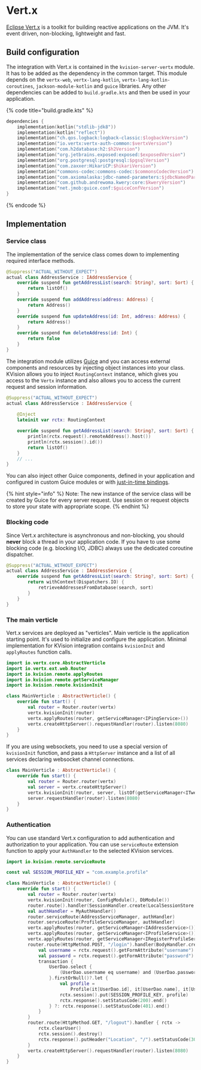 # Vert.x

[Eclipse Vert.x](https://vertx.io) is a toolkit for building reactive applications on the JVM. It's event driven, non-blocking, lightweight and fast.

## Build configuration

The integration with Vert.x is contained in the `kvision-server-vertx` module. It has to be added as the dependency in the common target. This module depends on the `vertx-web`, `vertx-lang-kotlin`, `vertx-lang-kotlin-coroutines`, `jackson-module-kotlin` and `guice` libraries. Any other dependencies can be added to `build.gradle.kts` and then be used in your application.

{% code title="build.gradle.kts" %}
```kotlin
dependencies {
    implementation(kotlin("stdlib-jdk8"))
    implementation(kotlin("reflect"))
    implementation("ch.qos.logback:logback-classic:$logbackVersion")
    implementation("io.vertx:vertx-auth-common:$vertxVersion")
    implementation("com.h2database:h2:$h2Version")
    implementation("org.jetbrains.exposed:exposed:$exposedVersion")
    implementation("org.postgresql:postgresql:$pgsqlVersion")
    implementation("com.zaxxer:HikariCP:$hikariVersion")
    implementation("commons-codec:commons-codec:$commonsCodecVersion")
    implementation("com.axiomalaska:jdbc-named-parameters:$jdbcNamedParametersVersion")
    implementation("com.github.andrewoma.kwery:core:$kweryVersion")
    implementation("net.jmob:guice.conf:$guiceConfVersion")
}
```
{% endcode %}

## Implementation

### Service class

The implementation of the service class comes down to implementing required interface methods.

```kotlin
@Suppress("ACTUAL_WITHOUT_EXPECT")
actual class AddressService : IAddressService {
    override suspend fun getAddressList(search: String?, sort: Sort) {
        return listOf()
    }
    override suspend fun addAddress(address: Address) {
        return Address()
    }
    override suspend fun updateAddress(id: Int, address: Address) {
        return Address()
    }
    override suspend fun deleteAddress(id: Int) {
        return false
    }
}
```

The integration module utilizes [Guice](https://github.com/google/guice) and you can access external components and resources by injecting object instances into your class. KVision allows you to inject `RoutingContext` instance, which gives you access to the `Vertx` instance and also allows you to access the current request and session information.

```kotlin
@Suppress("ACTUAL_WITHOUT_EXPECT")
actual class AddressService : IAddressService {
    
    @Inject
    lateinit var rctx: RoutingContext

    override suspend fun getAddressList(search: String?, sort: Sort) {
        println(rctx.request().remoteAddress().host())
        println(rctx.session().id())
        return listOf()
    }
    // ...
}
```

You can also inject other Guice components, defined in your application and configured in custom Guice modules or with [just-in-time bindings](https://github.com/google/guice/wiki/JustInTimeBindings).

{% hint style="info" %}
Note: The new instance of the service class will be created by Guice for every server request. Use session or request objects to store your state with appropriate scope.
{% endhint %}

### **Blocking code**

Since Vert.x architecture is asynchronous and non-blocking, you should **never** block a thread in your application code. If you have to use some blocking code (e.g. blocking I/O, JDBC) always use the dedicated coroutine dispatcher.

```kotlin
@Suppress("ACTUAL_WITHOUT_EXPECT")
actual class AddressService : IAddressService {
    override suspend fun getAddressList(search: String?, sort: Sort) {
        return withContext(Dispatchers.IO) {
            retrieveAddressesFromDatabase(search, sort)
        }
    }
}
```

### The main verticle

Vert.x services are deployed as "verticles". Main verticle is the application starting point. It's used to initialize and configure the application. Minimal implementation for KVision integration contains `kvisionInit` and `applyRoutes` function calls.

```kotlin
import io.vertx.core.AbstractVerticle
import io.vertx.ext.web.Router
import io.kvision.remote.applyRoutes
import io.kvision.remote.getServiceManager
import io.kvision.remote.kvisionInit

class MainVerticle : AbstractVerticle() {
    override fun start() {
        val router = Router.router(vertx)
        vertx.kvisionInit(router)
        vertx.applyRoutes(router, getServiceManager<IPingService>())
        vertx.createHttpServer().requestHandler(router).listen(8080)
    }
}
```

If you are using websockets, you need to use a special version of `kvisionInit` function, and pass a `HttpServer` instance and a list of all services declaring websocket channel connections.

```kotlin
class MainVerticle : AbstractVerticle() {
    override fun start() {
        val router = Router.router(vertx)
        val server = vertx.createHttpServer()
        vertx.kvisionInit(router, server, listOf(getServiceManager<ITweetService>()))
        server.requestHandler(router).listen(8080)
    }
}
```

### Authentication

You can use standard Vert.x configuration to add authentication and authorization to your application. You can use `serviceRoute` extension function to apply your `AuthHandler` to the selected KVision services.

```kotlin
import io.kvision.remote.serviceRoute

const val SESSION_PROFILE_KEY = "com.example.profile"

class MainVerticle : AbstractVerticle() {
    override fun start() {
        val router = Router.router(vertx)
        vertx.kvisionInit(router, ConfigModule(), DbModule())
        router.route().handler(SessionHandler.create(LocalSessionStore.create(vertx)))
        val authHandler = MyAuthHandler()
        router.serviceRoute(AddressServiceManager, authHandler)
        router.serviceRoute(ProfileServiceManager, authHandler)
        vertx.applyRoutes(router, getServiceManager<IAddressService>())
        vertx.applyRoutes(router, getServiceManager<IProfileService>())
        vertx.applyRoutes(router, getServiceManager<IRegisterProfileService>())
        router.route(HttpMethod.POST, "/login").handler(BodyHandler.create(false)).blockingHandler { rctx ->
            val username = rctx.request().getFormAttribute("username") ?: ""
            val password = rctx.request().getFormAttribute("password") ?: ""
            transaction {
                UserDao.select {
                    (UserDao.username eq username) and (UserDao.password eq DigestUtils.sha256Hex(password))
                }.firstOrNull()?.let {
                    val profile =
                        Profile(it[UserDao.id], it[UserDao.name], it[UserDao.username].toString(), null, null)
                    rctx.session().put(SESSION_PROFILE_KEY, profile)
                    rctx.response().setStatusCode(200).end()
                } ?: rctx.response().setStatusCode(401).end()
            }
        }
        router.route(HttpMethod.GET, "/logout").handler { rctx ->
            rctx.clearUser()
            rctx.session().destroy()
            rctx.response().putHeader("Location", "/").setStatusCode(302).end()
        }
        vertx.createHttpServer().requestHandler(router).listen(8080)
    }
}
```
